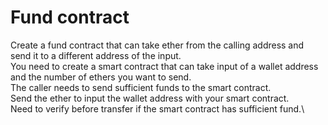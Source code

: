 # Fund contract

Create a fund contract that can take ether from the calling address and send it to a different address of the input.\
You need to create a smart contract that can take input of a wallet address and the number of ethers you want to send.\
The caller needs to send sufficient funds to the smart contract.\
Send the ether to input the wallet address with your smart contract.\
Need to verify before transfer if the smart contract has sufficient fund.\
